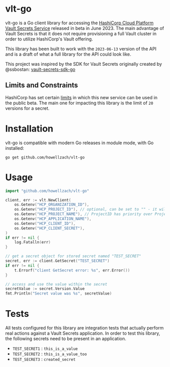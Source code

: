 # vlt-go

vlt-go is a Go client library for accessing the [HashiCorp Cloud Platform Vault Secrets Service](https://developer.hashicorp.com/hcp/docs/vault-secrets) released in beta in June 2023. The main advantage of Vault Secrets is that it does not require provisioning a full Vault cluster in order to utilize HashiCorp's Vault offering.

This library has been built to work with the `2023-06-13` version of the API and is a draft of what a full library for the API could look like.

This project was inspired by the SDK for Vault Secrets originally created by @ssbostan: [vault-secrets-sdk-go](https://github.com/ssbostan/vault-secrets-sdk-go)

## Limits and Constraints

HashiCorp has set certain [limits](https://developer.hashicorp.com/hcp/docs/vault-secrets/constraints-and-known-issues) in which this new service can be used in the public beta.
The main one for impacting this library is the limit of `20` versions for a secret.

# Installation

vlt-go is compatible with modern Go releases in module mode, with Go installed:
```
go get github.com/howellzach/vlt-go
```

# Usage

```go
import "github.com/howellzach/vlt-go"
```

```go
client, err := vlt.NewClient(
	os.Getenv("HCP_ORGANIZATION_ID"),
	os.Getenv("HCP_PROJECT_ID"), // optional, can be set to "" - it will be inferred from the project name, if project name is not set it will fetch the first project
	os.Getenv("HCP_PROJECT_NAME"), // ProjectID has priority over ProjectName
	os.Getenv("HCP_APPLICATION_NAME"),
	os.Getenv("HCP_CLIENT_ID"),
	os.Getenv("HCP_CLIENT_SECRET"),
)
if err != nil {
	log.Fatalln(err)
}

// get a secret object for stored secret named "TEST_SECRET"
secret, err := client.GetSecret("TEST_SECRET")
if err != nil {
	t.Errorf("client GetSecret error: %s", err.Error())
}

// access and use the value within the secret
secretValue := secret.Version.Value
fmt.Println("Secret value was %s", secretValue)
```

# Tests

All tests configured for this library are integration tests that actually perform real actions against a Vault Secrets application.
In order to test this library, the following secrets need to be present in an application.
- `TEST_SECRET1` : `this_is_a_value`
- `TEST_SECRET2` : `this_is_a_value_too`
- `TEST_SECRET3` : `created_secret`
